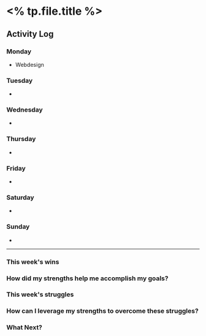 
# <% tp.file.title %>




## Activity Log

### Monday
- Webdesign

### Tuesday
- 

### Wednesday
- 

### Thursday
- 

### Friday
- 

### Saturday
- 

### Sunday
- 



---

### This week's wins


### How did my strengths help me accomplish my goals?



### This week's struggles



### How can I leverage my strengths to overcome these struggles?



### What Next?